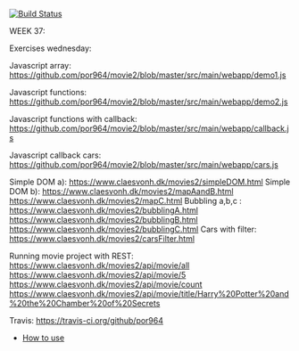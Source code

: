 [![Build Status](https://travis-ci.org/dat3startcode/rest-jpa-devops-startcode.svg?branch=master)](https://travis-ci.org/dat3startcode/rest-jpa-devops-startcode)

WEEK 37:

Exercises wednesday: 

Javascript array: https://github.com/por964/movie2/blob/master/src/main/webapp/demo1.js

Javascript functions: https://github.com/por964/movie2/blob/master/src/main/webapp/demo2.js

Javascript functions with callback: https://github.com/por964/movie2/blob/master/src/main/webapp/callback.js

Javascript callback cars: https://github.com/por964/movie2/blob/master/src/main/webapp/cars.js

Simple DOM a): https://www.claesvonh.dk/movies2/simpleDOM.html
Simple DOM b): https://www.claesvonh.dk/movies2/mapAandB.html
				https://www.claesvonh.dk/movies2/mapC.html
Bubbling a,b,c : https://www.claesvonh.dk/movies2/bubblingA.html
				https://www.claesvonh.dk/movies2/bubblingB.html
				https://www.claesvonh.dk/movies2/bubblingC.html
Cars with filter: https://www.claesvonh.dk/movies2/carsFilter.html								

Running movie project with REST:
https://www.claesvonh.dk/movies2/api/movie/all
https://www.claesvonh.dk/movies2/api/movie/5
https://www.claesvonh.dk/movies2/api/movie/count
https://www.claesvonh.dk/movies2/api/movie/title/Harry%20Potter%20and%20the%20Chamber%20of%20Secrets

Travis: https://travis-ci.org/github/por964












 - [How to use](https://docs.google.com/document/d/1K6s6Tt65bzB8bCSE_NUE8alJrLRNTKCwax3GEm4OjOE/edit?usp=sharing)
